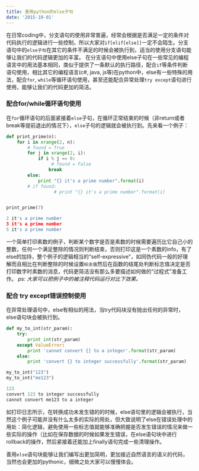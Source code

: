 ```yaml
---
title: 善用python的else子句
date: '2015-10-01'
---
```


在日常coding中，分支语句的使用非常普遍，经常会根据是否满足一定的条件对代码执行的逻辑进行一些控制，所以大家对`if[elif[else]]`一定不会陌生。分支语句中的`else子句`在其它的条件不满足的时候会被执行到，适当的使用分支语句能够让我们的代码逻辑更加的丰富。
在分支语句中使用else子句在一些常见的编程语言中的用法基本相同，类似于提供了一条默认的执行路径，配合`if`等条件判断语句使用，相比其它的编程语言(c\#, java, js等)在python中，else有一些特殊的用法，配合`for`, `while`等循环语句使用，甚至还能配合异常处理`try except`语句进行使用，能够让我们的代码更加的简洁。

### 配合for/while循环语句使用
在`for`循环语句的后面紧接着`else`子句，在循环正常结束的时候（非return或者break等提前退出的情况下），`else`子句的逻辑就会被执行到。先来看一个例子：

```python
def print_prime(n):
    for i in xrange(2, n):
        # found = True
        for j in xrange(2, i):
            if i % j == 0:
            	 # found = False
                break
        else:
            print "{} it's a prime number".format(i)
        # if found:
        	      # print "{} it's a prime number".format(i)


print_prime(7)

2 it's a prime number
3 it's a prime number
5 it's a prime number
```
一个简单打印素数的例子，判断某个数字是否是素数的时候需要遍历比它自己小的整数，任何一个满足整除的情况则判断结束，否则打印这是一个素数的info，有了else的加持，整个例子的逻辑相当的“self-expressive”，如同伪代码一般的好理解而且相比在判断整除的时候设置`标志值`然后在函数的结尾处判断标志值决定是否打印数字时素数的消息，代码更简洁没有那么多要描述如何做的“过程式”准备工作。
*ps: 大家可以把例子中的被注释代码运行对比下效果。*


### 配合 try except错误控制使用
在异常处理语句中，else有相似的用法，当try代码块没有抛出任何的异常时，else语句块会被执行到。

```python
def my_to_int(str_param):
    try:
        print int(str_param)
    except ValueError:
        print 'cannot convert {} to a integer'.format(str_param)
    else:
        print 'convert {} to integer successfully'.format(str_param)

my_to_int("123")
my_to_int("me123")

123
convert 123 to integer successfully
cannot convert me123 to a integer

```
如打印日志所示，在转换成功未发生错的的时候，else语句里的逻辑会被执行，当然这个例子可能并没有什么太多的实际的用处，但大致说明了else在错误处理中的用处：简化逻辑，避免使用一些标志值就能够准确把握是否发生错误的情况来做一些实际的操作（比如在保存数据的时候如果发生错误，在else语句块中进行rollback的操作，然后紧接着还能加上finally语句完成一些清理操作。

善用`else`语句块能够让我们编写出更加简明，更加接近自然语言的语义的代码，当然也会更加的pythonic，细微之处大家可以慢慢体会。
